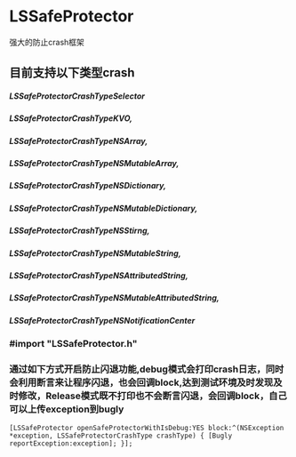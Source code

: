 # LSSafeProtector
强大的防止crash框架
## 
## 目前支持以下类型crash

##### LSSafeProtectorCrashTypeSelector
##### LSSafeProtectorCrashTypeKVO,
##### LSSafeProtectorCrashTypeNSArray,
##### LSSafeProtectorCrashTypeNSMutableArray,
##### LSSafeProtectorCrashTypeNSDictionary,
##### LSSafeProtectorCrashTypeNSMutableDictionary,
##### LSSafeProtectorCrashTypeNSStirng,
##### LSSafeProtectorCrashTypeNSMutableString,
##### LSSafeProtectorCrashTypeNSAttributedString,
##### LSSafeProtectorCrashTypeNSMutableAttributedString,
##### LSSafeProtectorCrashTypeNSNotificationCenter


### #import "LSSafeProtector.h"
### 通过如下方式开启防止闪退功能,debug模式会打印crash日志，同时会利用断言来让程序闪退，也会回调block,达到测试环境及时发现及时修改，Release模式既不打印也不会断言闪退，会回调block，自己可以上传exception到bugly
``
[LSSafeProtector openSafeProtectorWithIsDebug:YES block:^(NSException *exception, LSSafeProtectorCrashType crashType) {
        [Bugly reportException:exception];
}];
``
### 
### 





